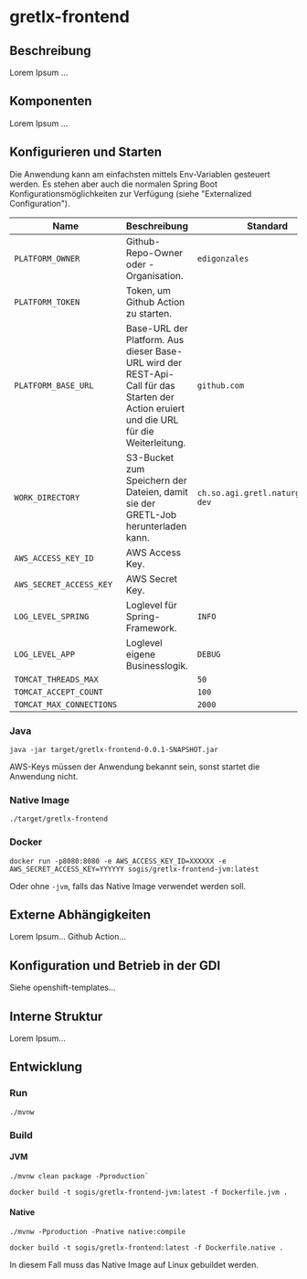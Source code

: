 # gretlx-frontend

## Beschreibung

Lorem Ipsum ...

## Komponenten

Lorem Ipsum ...

## Konfigurieren und Starten

Die Anwendung kann am einfachsten mittels Env-Variablen gesteuert werden. Es stehen aber auch die normalen Spring Boot Konfigurationsmöglichkeiten zur Verfügung (siehe "Externalized Configuration").

| Name | Beschreibung | Standard |
|-----|-----|-----|
| `PLATFORM_OWNER` | Github-Repo-Owner oder -Organisation. | `edigonzales` |
| `PLATFORM_TOKEN` | Token, um Github Action zu starten. | |
| `PLATFORM_BASE_URL` | Base-URL der Platform. Aus dieser Base-URL wird der REST-Api-Call für das Starten der Action eruiert und die URL für die Weiterleitung. | `github.com` |
| `WORK_DIRECTORY` | S3-Bucket zum Speichern der Dateien, damit sie der GRETL-Job herunterladen kann. | `ch.so.agi.gretl.naturgefahren-dev` |
| `AWS_ACCESS_KEY_ID` | AWS Access Key. |  
| `AWS_SECRET_ACCESS_KEY` | AWS Secret Key. |  
| `LOG_LEVEL_SPRING` | Loglevel für Spring-Framework. | `INFO` |
| `LOG_LEVEL_APP` | Loglevel eigene Businesslogik. | `DEBUG` |
| `TOMCAT_THREADS_MAX` |  | `50` |
| `TOMCAT_ACCEPT_COUNT` |  | `100` |
| `TOMCAT_MAX_CONNECTIONS` |  | `2000` |

### Java

```
java -jar target/gretlx-frontend-0.0.1-SNAPSHOT.jar
```

AWS-Keys müssen der Anwendung bekannt sein, sonst startet die Anwendung nicht.

### Native Image

```
./target/gretlx-frontend
```

### Docker

```
docker run -p8080:8080 -e AWS_ACCESS_KEY_ID=XXXXXX -e AWS_SECRET_ACCESS_KEY=YYYYYY sogis/gretlx-frontend-jvm:latest
```

Oder ohne `-jvm`, falls das Native Image verwendet werden soll.

## Externe Abhängigkeiten

Lorem Ipsum... Github Action...

## Konfiguration und Betrieb in der GDI

Siehe openshift-templates...

## Interne Struktur

Lorem Ipsum...

## Entwicklung

### Run 
```
./mvnw 
```

### Build

#### JVM
```
./mvnw clean package -Pproduction`
```

```
docker build -t sogis/gretlx-frontend-jvm:latest -f Dockerfile.jvm .
```


#### Native

```
./mvnw -Pproduction -Pnative native:compile
```

```
docker build -t sogis/gretlx-frontend:latest -f Dockerfile.native .
```

In diesem Fall muss das Native Image auf Linux gebuildet werden.

